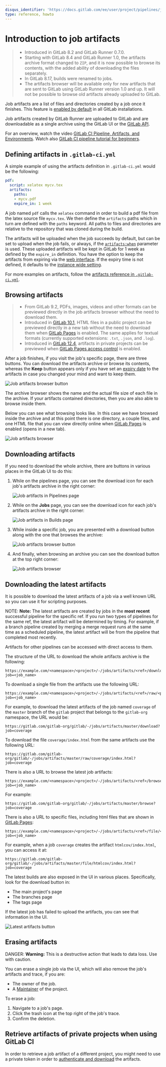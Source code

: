 ```yaml
---
disqus_identifier: 'https://docs.gitlab.com/ee/user/project/pipelines/job_artifacts.html'
type: reference, howto
---
```


# Introduction to job artifacts

> - Introduced in GitLab 8.2 and GitLab Runner 0.7.0.
> - Starting with GitLab 8.4 and GitLab Runner 1.0, the artifacts archive format changed to `ZIP`, and it is now possible to browse its contents, with the added ability of downloading the files separately.
> - In GitLab 8.17, builds were renamed to jobs.
> - The artifacts browser will be available only for new artifacts that are sent to GitLab using GitLab Runner version 1.0 and up. It will not be possible to browse old artifacts already uploaded to GitLab.

Job artifacts are a list of files and directories created by a job
once it finishes. This feature is [enabled by default](../../administration/job_artifacts.md) in all
GitLab installations.

Job artifacts created by GitLab Runner are uploaded to GitLab and are downloadable as a single archive using the GitLab UI or the [GitLab API](../../api/jobs.md#get-job-artifacts).

<i class="fa fa-youtube-play youtube" aria-hidden="true"></i>
For an overview, watch the video [GitLab CI Pipeline, Artifacts, and Environments](https://www.youtube.com/watch?v=PCKDICEe10s).
Watch also [GitLab CI pipeline tutorial for beginners](https://www.youtube.com/watch?v=Jav4vbUrqII).

## Defining artifacts in `.gitlab-ci.yml`

A simple example of using the artifacts definition in `.gitlab-ci.yml` would be
the following:

```yaml
pdf:
  script: xelatex mycv.tex
  artifacts:
    paths:
    - mycv.pdf
    expire_in: 1 week
```

A job named `pdf` calls the `xelatex` command in order to build a pdf file from
the latex source file `mycv.tex`. We then define the `artifacts` paths which in
turn are defined with the `paths` keyword. All paths to files and directories
are relative to the repository that was cloned during the build.

The artifacts will be uploaded when the job succeeds by default, but can be set to upload
when the job fails, or always, if the [`artifacts:when`](../yaml/README.md#artifactswhen)
parameter is used. These uploaded artifacts will be kept in GitLab for 1 week as defined
by the `expire_in` definition. You have the option to keep the artifacts from expiring
via the [web interface](#browsing-artifacts). If the expiry time is not defined, it defaults
to the [instance wide setting](../../user/admin_area/settings/continuous_integration.md#default-artifacts-expiration-core-only).

For more examples on artifacts, follow the [artifacts reference in
`.gitlab-ci.yml`](../yaml/README.md#artifacts).

## Browsing artifacts

> - From GitLab 9.2, PDFs, images, videos and other formats can be previewed directly in the job artifacts browser without the need to download them.
> - Introduced in [GitLab 10.1](https://gitlab.com/gitlab-org/gitlab-foss/-/merge_requests/14399), HTML files in a public project can be previewed directly in a new tab without the need to download them when [GitLab Pages](../../administration/pages/index.md) is enabled. The same applies for textual formats (currently supported extensions: `.txt`, `.json`, and `.log`).
> - Introduced in [GitLab 12.4](https://gitlab.com/gitlab-org/gitlab/-/merge_requests/16675), artifacts in private projects can be previewed when [GitLab Pages access control](../../administration/pages/index.md#access-control) is enabled.

After a job finishes, if you visit the job's specific page, there are three
buttons. You can download the artifacts archive or browse its contents, whereas
the **Keep** button appears only if you have set an [expiry date](../yaml/README.md#artifactsexpire_in) to the
artifacts in case you changed your mind and want to keep them.

![Job artifacts browser button](img/job_artifacts_browser_button.png)

The archive browser shows the name and the actual file size of each file in the
archive. If your artifacts contained directories, then you are also able to
browse inside them.

Below you can see what browsing looks like. In this case we have browsed inside
the archive and at this point there is one directory, a couple files, and
one HTML file that you can view directly online when
[GitLab Pages](../../administration/pages/index.md) is enabled (opens in a new tab).

![Job artifacts browser](img/job_artifacts_browser.png)

## Downloading artifacts

If you need to download the whole archive, there are buttons in various places
in the GitLab UI to do this:

1. While on the pipelines page, you can see the download icon for each job's
   artifacts archive in the right corner:

   ![Job artifacts in Pipelines page](img/job_artifacts_pipelines_page.png)

1. While on the **Jobs** page, you can see the download icon for each job's
   artifacts archive in the right corner:

   ![Job artifacts in Builds page](img/job_artifacts_builds_page.png)

1. While inside a specific job, you are presented with a download button
   along with the one that browses the archive:

   ![Job artifacts browser button](img/job_artifacts_browser_button.png)

1. And finally, when browsing an archive you can see the download button at
   the top right corner:

   ![Job artifacts browser](img/job_artifacts_browser.png)

## Downloading the latest artifacts

It is possible to download the latest artifacts of a job via a well known URL
so you can use it for scripting purposes.

NOTE: **Note:**
The latest artifacts are created by jobs in the **most recent** successful pipeline
for the specific ref. If you run two types of pipelines for the same ref, the latest
artifact will be determined by timing. For example, if a branch pipeline created
by merging a merge request runs at the same time as a scheduled pipeline, the
latest artifact will be from the pipeline that completed most recently.

Artifacts for other pipelines can be accessed with direct access to them.

The structure of the URL to download the whole artifacts archive is the following:

```plaintext
https://example.com/<namespace>/<project>/-/jobs/artifacts/<ref>/download?job=<job_name>
```

To download a single file from the artifacts use the following URL:

```plaintext
https://example.com/<namespace>/<project>/-/jobs/artifacts/<ref>/raw/<path_to_file>?job=<job_name>
```

For example, to download the latest artifacts of the job named `coverage` of
the `master` branch of the `gitlab` project that belongs to the `gitlab-org`
namespace, the URL would be:

```plaintext
https://gitlab.com/gitlab-org/gitlab/-/jobs/artifacts/master/download?job=coverage
```

To download the file `coverage/index.html` from the same
artifacts use the following URL:

```plaintext
https://gitlab.com/gitlab-org/gitlab/-/jobs/artifacts/master/raw/coverage/index.html?job=coverage
```

There is also a URL to browse the latest job artifacts:

```plaintext
https://example.com/<namespace>/<project>/-/jobs/artifacts/<ref>/browse?job=<job_name>
```

For example:

```plaintext
https://gitlab.com/gitlab-org/gitlab/-/jobs/artifacts/master/browse?job=coverage
```

There is also a URL to specific files, including html files that
are shown in [GitLab Pages](../../administration/pages/index.md):

```plaintext
https://example.com/<namespace>/<project>/-/jobs/artifacts/<ref>/file/<path>?job=<job_name>
```

For example, when a job `coverage` creates the artifact `htmlcov/index.html`,
you can access it at:

```plaintext
https://gitlab.com/gitlab-org/gitlab/-/jobs/artifacts/master/file/htmlcov/index.html?job=coverage
```

The latest builds are also exposed in the UI in various places. Specifically,
look for the download button in:

- The main project's page
- The branches page
- The tags page

If the latest job has failed to upload the artifacts, you can see that
information in the UI.

![Latest artifacts button](img/job_latest_artifacts_browser.png)

## Erasing artifacts

DANGER: **Warning:**
This is a destructive action that leads to data loss. Use with caution.

You can erase a single job via the UI, which will also remove the job's
artifacts and trace, if you are:

- The owner of the job.
- A [Maintainer](../../user/permissions.md#gitlab-cicd-permissions) of the project.

To erase a job:

1. Navigate to a job's page.
1. Click the trash icon at the top right of the job's trace.
1. Confirm the deletion.

## Retrieve artifacts of private projects when using GitLab CI

In order to retrieve a job artifact of a different project, you might need to use a private token in order to [authenticate and download](../../api/jobs.md#get-job-artifacts) the artifacts.

<!-- ## Troubleshooting

Include any troubleshooting steps that you can foresee. If you know beforehand what issues
one might have when setting this up, or when something is changed, or on upgrading, it's
important to describe those, too. Think of things that may go wrong and include them here.
This is important to minimize requests for support, and to avoid doc comments with
questions that you know someone might ask.

Each scenario can be a third-level heading, e.g. `### Getting error message X`.
If you have none to add when creating a doc, leave this section in place
but commented out to help encourage others to add to it in the future. -->
